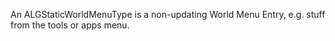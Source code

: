 An ALGStaticWorldMenuType is a non-updating World Menu Entry, e.g. stuff from the tools or apps menu.
